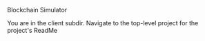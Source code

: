 Blockchain Simulator

You are in the client subdir. Navigate to the top-level project for the 
project's ReadMe

